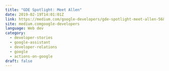 ```yaml
---
title: "GDE Spotlight: Meet Allen"
date: 2019-02-19T14:01:01Z
link: https://medium.com/google-developers/gde-spotlight-meet-allen-568e98210d16?source=rss----2e5ce7f173a5---4&utm_medium=RSS&utm_source=news.12bit.vn
site: medium.comgoogle-developers
language: Web dev
category:
  - developer-stories
  - google-assistant
  - developer-relations
  - google
  - actions-on-google
draft: false
---
```


